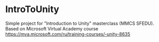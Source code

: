 # IntroToUnity
Simple project for "Introduction to Unity" masterclass (MMCS SFEDU). 
Based on Microsoft Virtual Academy course https://mva.microsoft.com/ru/training-courses/-unity-8635
